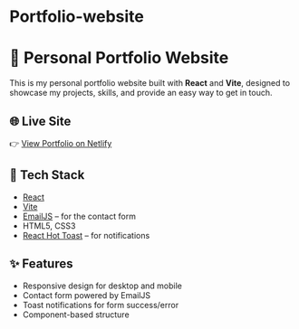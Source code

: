 # Portfolio-website

# 💼 Personal Portfolio Website

This is my personal portfolio website built with **React** and **Vite**, designed to showcase my projects, skills, and provide an easy way to get in touch.

## 🌐 Live Site

👉 [View Portfolio on Netlify](https://mohameds-portfolio-website.netlify.app/)

## 🚀 Tech Stack

- [React](https://reactjs.org/)
- [Vite](https://vitejs.dev/)
- [EmailJS](https://www.emailjs.com/) – for the contact form
- HTML5, CSS3
- [React Hot Toast](https://react-hot-toast.com/) – for notifications

## ✨ Features

- Responsive design for desktop and mobile
- Contact form powered by EmailJS
- Toast notifications for form success/error
- Component-based structure

